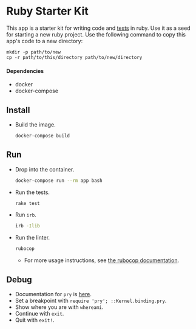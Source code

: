 # Ruby Starter Kit
This app is a starter kit for writing code and [tests](https://github.com/seattlerb/minitest#label-Specs) in ruby. Use it as a seed for starting a new ruby project. Use the following command to copy this app's code to a new directory:
```console
mkdir -p path/to/new
cp -r path/to/this/directory path/to/new/directory
```

#### Dependencies
* docker
* docker-compose

## Install
* Build the image.
  ```sh
  docker-compose build
  ```

## Run
* Drop into the container.
  ```sh
  docker-compose run --rm app bash
  ```
* Run the tests.
  ```sh
  rake test
  ```
* Run `irb`.
  ```sh
  irb -Ilib
  ```
* Run the linter.
  ```sh
  rubocop
  ```
  * For more usage instructions, see [the rubocop documentation](https://docs.rubocop.org/rubocop/usage/basic_usage.html).

## Debug
* Documentation for `pry` is [here](https://github.com/pry/pry).
* Set a breakpoint with `require 'pry'; ::Kernel.binding.pry`.
* Show where you are with `whereami`.
* Continue with `exit`.
* Quit with `exit!`.
